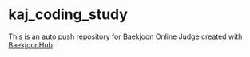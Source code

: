 # kaj_coding_study
This is an auto push repository for Baekjoon Online Judge created with [BaekjoonHub](https://github.com/BaekjoonHub/BaekjoonHub).
